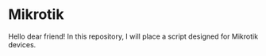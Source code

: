 # Mikrotik
Hello dear friend! In this repository, I will place a script designed for Mikrotik devices.
